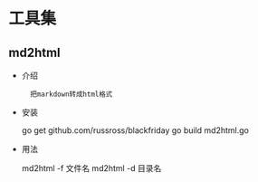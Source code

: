 工具集
=====

## md2html
- 介绍

        把markdown转成html格式
  
- 安装

    go get github.com/russross/blackfriday
    go build md2html.go

- 用法

    md2html -f 文件名
    md2html -d 目录名
